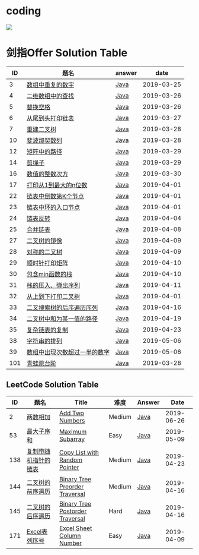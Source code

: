 

# coding 

![](https://img.shields.io/badge/java-1.8-blue.svg)

# 剑指Offer Solution Table   
 
| ID   | 题名 | answer | date |
| ---- | ---- | ------ | ---- |
| 3    | [数组中重复的数字](https://www.nowcoder.com/practice/623a5ac0ea5b4e5f95552655361ae0a8) | [Java](https://github.com/ZiTian8/cod/tree/master/src/sword2offer/DuplicateNumbersInArray.java) | 2019-03-25 |
| 4    | [二维数组中的查找](https://www.nowcoder.com/questionTerminal/abc3fe2ce8e146608e868a70efebf62e) | [Java](https://github.com/ZiTian8/cod/tree/master/src/sword2offer/FindNumberIn2DArray.java) | 2019-03-26 |
| 5    | [替换空格](https://www.nowcoder.com/questionTerminal/4060ac7e3e404ad1a894ef3e17650423) | [Java](https://github.com/ZiTian8/cod/tree/master/src/sword2offer/ReplaceSpace.java) | 2019-03-26 |
| 6    | [从尾到头打印链表](https://www.nowcoder.com/questionTerminal/d0267f7f55b3412ba93bd35cfa8e8035) | [Java](https://github.com/ZiTian8/cod/tree/master/src/sword2offer/PrintListFromTailToHead.java) | 2019-03-27 |
| 7    | [重建二叉树](https://www.nowcoder.com/questionTerminal/8a19cbe657394eeaac2f6ea9b0f6fcf6) | [Java](https://github.com/ZiTian8/cod/tree/master/src/sword2offer/ReConstructBinaryTree.java) | 2019-03-28 |
| 10    | [斐波那契数列](https://www.nowcoder.com/questionTerminal/c6c7742f5ba7442aada113136ddea0c3) | [Java](https://github.com/ZiTian8/cod/tree/master/src/sword2offer/Fibonacci.java) | 2019-03-28 |
| 12    | [矩阵中的路径](https://www.nowcoder.com/questionTerminal/c61c6999eecb4b8f88a98f66b273a3cc) | [Java](https://github.com/ZiTian8/cod/tree/master/src/sword2offer/HasPath.java) | 2019-03-29 |
| 14    | [剪绳子](https://www.nowcoder.com/questionTerminal/25b04bac36b840ab93f6fd913d1c7247) | [Java](https://github.com/ZiTian8/cod/tree/master/src/sword2offer/MaxProductAfterCutting.java) | 2019-03-29 |
| 16    | [数值的整数次方](https://www.nowcoder.com/questionTerminal/1a834e5e3e1a4b7ba251417554e07c00) | [Java](https://github.com/ZiTian8/cod/tree/master/src/sword2offer/Power.java) | 2019-03-30 |
| 17    | [打印从1到最大的n位数](https://blog.csdn.net/lilianforever/article/details/51837316) | [Java](https://github.com/ZiTian8/cod/tree/master/src/sword2offer/printToMaxOfDigits.java) | 2019-04-01 |
| 22    | [链表中倒数第K个节点](https://www.nowcoder.com/questionTerminal/0cff324157a24a7a8de3da7934458e34) | [Java](https://github.com/ZiTian8/cod/tree/master/src/sword2offer/FinfKthToTail.java) | 2019-04-01 |
| 23    | [链表中环的入口节点](https://www.nowcoder.com/questionTerminal/4dba17655378446f8b689a2f5509089a) | [Java](https://github.com/ZiTian8/cod/tree/master/src/sword2offer/CycleList.java) | 2019-04-01 |
| 24    | [链表反转](https://www.nowcoder.com/questionTerminal/75e878df47f24fdc9dc3e400ec6058ca) | [Java](https://github.com/ZiTian8/cod/tree/master/src/sword2offer/ReverseList.java) | 2019-04-04 |
| 25    | [合并链表](https://www.nowcoder.com/questionTerminal/27c833289e5f4f5e9ba3718ce9136759) | [Java](https://github.com/ZiTian8/cod/tree/master/src/sword2offer/MergeList.java) | 2019-04-08 |
| 27    | [二叉树的镜像](https://www.nowcoder.com/questionTerminal/564f4c26aa584921bc75623e48ca3011) | [Java](https://github.com/ZiTian8/cod/tree/master/src/sword2offer/TreeMirror.java) | 2019-04-09 |
| 28    | [对称的二叉树](https://www.nowcoder.com/questionTerminal/ff05d44dfdb04e1d83bdbdab320efbcb) | [Java](https://github.com/ZiTian8/cod/tree/master/src/sword2offer/TreeIsSymmetrical.java) | 2019-04-09 |
| 29    | [顺时针打印矩阵](https://www.nowcoder.com/questionTerminal/97e7a475d2a84eacb60ee545597a8407) | [Java](https://github.com/ZiTian8/cod/tree/master/src/sword2offer/ClockwisePrint.java) | 2019-04-10 |
| 30    | [包含min函数的栈](https://www.nowcoder.com/questionTerminal/4c776177d2c04c2494f2555c9fcc1e49) | [Java](https://github.com/ZiTian8/cod/tree/master/src/sword2offer/IncludeMinStack.java) | 2019-04-10 |
| 31    | [栈的压入、弹出序列](https://www.nowcoder.com/questionTerminal/d77d11405cc7470d82554cb392585106) | [Java](https://github.com/ZiTian8/cod/tree/master/src/sword2offer/IsPopOrder.java) | 2019-04-11 |
| 32    | [从上到下打印二叉树](https://www.nowcoder.com/questionTerminal/7fe2212963db4790b57431d9ed259701) | [Java](https://github.com/ZiTian8/cod/tree/master/src/sword2offer/PrintTreeFromTopToBottom.java) | 2019-04-01 |
| 33    | [二叉搜索树的后序遍历序列](https://www.nowcoder.com/questionTerminal/a861533d45854474ac791d90e447bafd) | [Java](https://github.com/ZiTian8/cod/tree/master/src/sword2offer/VerifySquenceOfBST.java) | 2019-04-16 |
| 34    | [二叉树中和为某一值的路径](https://www.nowcoder.com/questionTerminal/b736e784e3e34731af99065031301bca) | [Java](https://github.com/ZiTian8/cod/tree/master/src/sword2offer/FindPathFromTree.java) | 2019-04-19 |
| 35    | [复杂链表的复制](https://www.nowcoder.com/questionTerminal/f836b2c43afc4b35ad6adc41ec941dba) | [Java](https://github.com/ZiTian8/cod/tree/master/src/sword2offer/NodeClone.java) | 2019-04-23 |
| 38    | [字符串的排列](https://www.nowcoder.com/questionTerminal/4f31423f126749ab9196c97c5117bcb9) | [Java](https://github.com/ZiTian8/cod/tree/master/src/sword2offer/Permutation38.java) | 2019-05-06 |
| 39    | [数组中出现次数超过一半的数字](https://www.nowcoder.com/questionTerminal/e8a1b01a2df14cb2b228b30ee6a92163) | [Java](https://github.com/ZiTian8/cod/tree/master/src/sword2offer/MoreThanHalfNum39.java) | 2019-05-06 |
| 101    | [青蛙跳台阶](https://www.nowcoder.com/questionTerminal/8c82a5b80378478f9484d87d1c5f12a4) | [Java](https://github.com/ZiTian8/cod/tree/master/src/sword2offer/PrintListFromTailToHead.java) | 2019-03-28 |
  
## LeetCode Solution Table 
| ID   | 题名 | Title | 难度 | Answer | Date |
| ---- | ---- | ----- | ---- | ------ | ---- |
| 2    | [两数相加](https://leetcode-cn.com/problems/add-two-numbers/description/) | [Add Two Numbers](https://leetcode.com/problems/add-two-numbers/description/) | Medium       | [Java](https://github.com/ZiTian8/cod/tree/master/src/leetcode/medium/AddTwoNumbers.java) | 2019-06-26 |
| 53    | [最大子序和](https://leetcode-cn.com/problems/maximum-subarray/description/) | [Maximum Subarray](https://leetcode.com/problems/maximum-subarray/description/) | Easy       | [Java](https://github.com/ZiTian8/cod/tree/master/src/leetcode/easy/MaxSumSubArray.java) | 2019-05-09 |
| 138    | [复制带随机指针的链表](https://leetcode-cn.com/problems/copy-list-with-random-pointer/description/) | [Copy List with Random Pointer](https://leetcode.com/problems/copy-list-with-random-pointer/description/) | Medium       | [Java](https://github.com/ZiTian8/cod/tree/master/src/leetcode/medium/NodeClone.java) | 2019-04-23 |
| 144    | [二叉树的前序遍历](https://leetcode-cn.com/problems/binary-tree-preorder-traversal/description/) | [Binary Tree Preorder Traversal](https://leetcode.com/problems/binary-tree-preorder-traversal/description/) | Medium       | [Java](https://github.com/ZiTian8/cod/tree/master/src/leetcode/medium/VerifySquenceOfBST.java) | 2019-04-16 |
| 145    | [二叉树的后序遍历](https://leetcode-cn.com/problems/binary-tree-postorder-traversal/description/) | [Binary Tree Postorder Traversal](https://leetcode.com/problems/binary-tree-postorder-traversal/description/) | Hard       | [Java](https://github.com/ZiTian8/cod/tree/master/src/leetcode/medium/VerifySquenceOfBST.java) | 2019-04-16 |
| 171    | [Excel表列序号](https://leetcode-cn.com/problems/excel-sheet-column-number/description/) | [Excel Sheet Column Number](https://leetcode.com/problems/excel-sheet-column-number/description/) | Easy       | [Java](https://github.com/ZiTian8/cod/tree/master/src/leetcode/easy/TitleToNumber.java) | 2019-04-09 |

